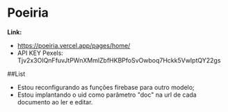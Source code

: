 # Poeiria
**Link:** 
- https://poeiria.vercel.app/pages/home/
- API KEY Pexels: Tjv2x3OIQnFfuvJtPWnXMmlZbfHKBPfoSvOwboq7Hckk5VwIptQY22gs

##List

- Estou reconfigurando as funções firebase para outro modelo;
- Estou implantando o uid como parâmetro "doc" na url de cada documento ao ler e editar.